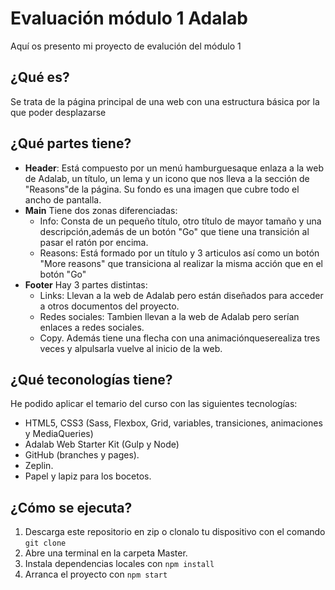 # Evaluación módulo 1 Adalab

Aquí os presento mi proyecto de evalución del módulo 1

## ¿Qué es?

Se trata de la página principal de una web con una estructura básica por la que poder desplazarse

## ¿Qué partes tiene?

- **Header**:
  Está compuesto por un menú hamburguesaque enlaza a la web de Adalab, un título, un lema y un icono que nos lleva a la sección de "Reasons"de la página. Su fondo es una imagen que cubre todo el ancho de pantalla.
- **Main**
  Tiene dos zonas diferenciadas:
  - Info: Consta de un pequeño título, otro título de mayor tamaño y una descripción,además de un botón "Go" que tiene una transición al pasar el ratón por encima.
  - Reasons: Está formado por un título y 3 articulos así como un botón "More reasons" que transiciona al realizar la misma acción que en el botón "Go"
- **Footer**
  Hay 3 partes distintas:
  - Links: Llevan a la web de Adalab pero están diseñados para acceder a otros documentos del proyecto.
  - Redes sociales: Tambien llevan a la web de Adalab pero serían enlaces a redes sociales.
  - Copy.
    Además tiene una flecha con una animaciónqueserealiza tres veces y alpulsarla vuelve al inicio de la web.

## ¿Qué teconologías tiene?

He podido aplicar el temario del curso con las siguientes tecnologías:

- HTML5, CSS3 (Sass, Flexbox, Grid, variables, transiciones, animaciones y MediaQueries)
- Adalab Web Starter Kit (Gulp y Node)
- GitHub (branches y pages).
- Zeplin.
- Papel y lapiz para los bocetos.

## ¿Cómo se ejecuta?

1. Descarga este repositorio en zip o clonalo tu dispositivo con el comando `git clone`
2. Abre una terminal en la carpeta Master.
3. Instala dependencias locales con `npm install`
4. Arranca el proyecto con `npm start`

